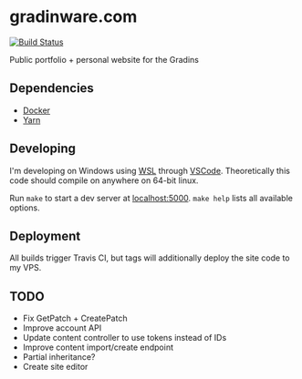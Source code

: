 # gradinware.com

[![Build Status](https://travis-ci.com/bgradin/website.svg?branch=master)](https://travis-ci.com/bgradin/website)

Public portfolio + personal website for the Gradins

## Dependencies

- [Docker](https://www.docker.com/)
- [Yarn](https://yarnpkg.com/)

## Developing

I'm developing on Windows using [WSL](https://docs.microsoft.com/en-us/windows/wsl/about) through [VSCode](https://code.visualstudio.com/). Theoretically this code should compile on anywhere on 64-bit linux.

Run `make` to start a dev server at [localhost:5000](http://localhost:5000). `make help` lists all available options.

## Deployment

All builds trigger Travis CI, but tags will additionally deploy the site code to my VPS.

## TODO

- Fix GetPatch + CreatePatch
- Improve account API
- Update content controller to use tokens instead of IDs
- Improve content import/create endpoint
- Partial inheritance?
- Create site editor
